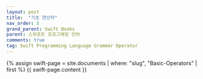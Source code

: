 ```yaml
---
layout: post
title:  "기초 연산자"
nav_order: 5
grand_parent: Swift Books
parent: 스위프트 프로그래밍 언어
comments: true
tag: Swift Programming Language Grammar Operator
---
```


{% assign swift-page = site.documents | where: "slug", "Basic-Operators" | first %}
{{ swift-page.content }}